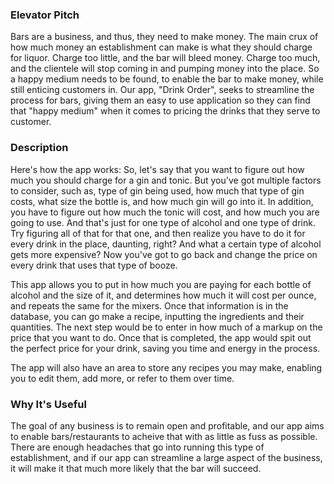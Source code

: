 ### Elevator Pitch
Bars are a business, and thus, they need to make money. The main crux of how much money an establishment can make is what they should charge for liquor. Charge too little, and the bar will bleed money. Charge too much, and the clientele will stop coming in and pumping money into the place. So a happy medium needs to be found, to enable the bar to make money, while still enticing customers in. Our app, "Drink Order", seeks to streamline the process for bars, giving them an easy to use application so they can find that "happy medium" when it comes to pricing the drinks that they serve to customer.

### Description
Here's how the app works: 
    So, let's say that you want to figure out how much you should charge for a gin and tonic. But you've got multiple factors to consider, such as, type of gin being used, how much that type of gin costs, what size the bottle is, and how much gin will go into it. In addition, you have to figure out how much the tonic will cost, and how much you are going to use. And that's just for one type of alcohol and one type of drink. Try figuring all of that for that one, and then realize you have to do it for every drink in the place, daunting, right? And what a certain type of alcohol gets more expensive? Now you've got to go back and change the price on every drink that uses that type of booze.

This app allows you to put in how much you are paying for each bottle of alcohol and the size of it, and determines how much it will cost per ounce, and repeats the same for the mixers. Once that information is in the database, you can go make a recipe, inputting the ingredients and their quantities. The next step would be to enter in how much of a markup on the price that you want to do. Once that is completed, the app would spit out the perfect price for your drink, saving you time and energy in the process.

The app will also have an area to store any recipes you may make, enabling you to edit them, add more, or refer to them over time. 

### Why It's Useful
The goal of any business is to remain open and profitable, and our app aims to enable bars/restaurants to acheive that with as little as fuss as possible. There are enough headaches that go into running this type of establishment, and if our app can streamline a large aspect of the business, it will make it that much more likely that the bar will succeed.
